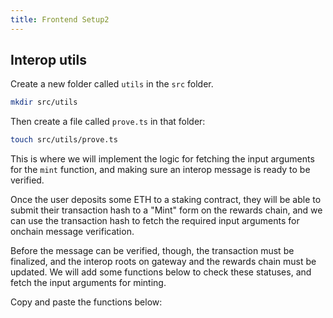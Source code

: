 ```yaml
---
title: Frontend Setup2
---
```


## Interop utils

Create a new folder called `utils` in the `src` folder.

```bash
mkdir src/utils
```

Then create a file called `prove.ts` in that folder:

```bash
touch src/utils/prove.ts
```

This is where we will implement the logic for fetching the input arguments for the `mint` function,
and making sure an interop message is ready to be verified.

Once the user deposits some ETH to a staking contract,
they will be able to submit their transaction hash to a "Mint" form on the rewards chain,
and we can use the transaction hash to fetch the required input arguments for onchain message verification.

Before the message can be verified, though,
the transaction must be finalized,
and the interop roots on gateway and the rewards chain must be updated.
We will add some functions below to check these statuses, and fetch the input arguments for minting.

Copy and paste the functions below:
